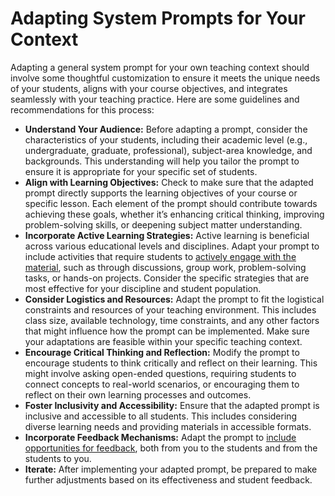 # Adapting System Prompts for Your Context

Adapting a general system prompt for your own teaching context should involve some thoughtful customization to ensure it meets the unique needs of your students, aligns with your course objectives, and integrates seamlessly with your teaching practice. Here are some guidelines and recommendations for this process:

- **Understand Your Audience:** Before adapting a prompt, consider the characteristics of your students, including their academic level (e.g., undergraduate, graduate, professional), subject-area knowledge, and backgrounds. This understanding will help you tailor the prompt to ensure it is appropriate for your specific set of students.
- **Align with Learning Objectives:** Check to make sure that the adapted prompt directly supports the learning objectives of your course or specific lesson. Each element of the prompt should contribute towards achieving these goals, whether it’s enhancing critical thinking, improving problem-solving skills, or deepening subject matter understanding.
- **Incorporate Active Learning Strategies:** Active learning is beneficial across various educational levels and disciplines. Adapt your prompt to include activities that require students to [actively engage with the material](<Prompts/Teaching Activities/Active Learning Co-creator.md>), such as through discussions, group work, problem-solving tasks, or hands-on projects. Consider the specific strategies that are most effective for your discipline and student population.
- **Consider Logistics and Resources:** Adapt the prompt to fit the logistical constraints and resources of your teaching environment. This includes class size, available technology, time constraints, and any other factors that might influence how the prompt can be implemented. Make sure your adaptations are feasible within your specific teaching context.
- **Encourage Critical Thinking and Reflection:** Modify the prompt to encourage students to think critically and reflect on their learning. This might involve asking open-ended questions, requiring students to connect concepts to real-world scenarios, or encouraging them to reflect on their own learning processes and outcomes.
- **Foster Inclusivity and Accessibility:** Ensure that the adapted prompt is inclusive and accessible to all students. This includes considering diverse learning needs and providing materials in accessible formats.
- **Incorporate Feedback Mechanisms:** Adapt the prompt to [include opportunities for feedback](<Prompts/Learning Activities/AI Mentor Gives Feedback.md>), both from you to the students and from the students to you.
- **Iterate:** After implementing your adapted prompt, be prepared to make further adjustments based on its effectiveness and student feedback.
